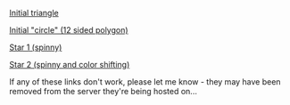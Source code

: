 [Initial triangle](https://blue.cs.sonoma.edu/~gtatge/start.html)

[Initial "circle" (12 sided polygon)](https://blue.cs.sonoma.edu/~gtatge/circle1.html)

[Star 1 (spinny)](https://blue.cs.sonoma.edu/~gtatge/star1.html)

[Star 2 (spinny and color shifting)](https://blue.cs.sonoma.edu/~gtatge/star2.html)

If any of these links don't work, please let me know - they may have been removed from the server they're being hosted on...
